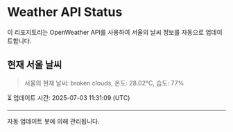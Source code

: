 
# Weather API Status

이 리포지토리는 OpenWeather API를 사용하여 서울의 날씨 정보를 자동으로 업데이트합니다.

## 현재 서울 날씨
> 서울의 현재 날씨: broken clouds, 온도: 28.02°C, 습도: 77%

⏳ 업데이트 시간: 2025-07-03 11:31:09 (UTC)

---
자동 업데이트 봇에 의해 관리됩니다.
